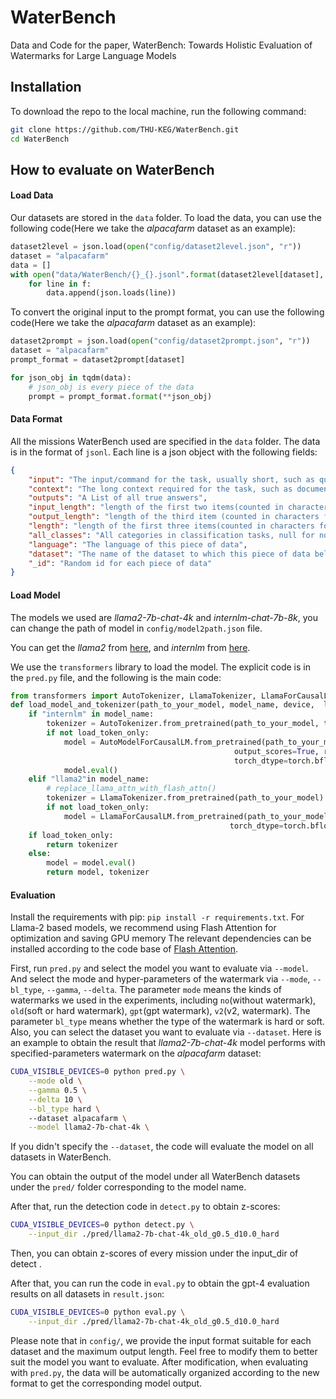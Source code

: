 # WaterBench
Data and Code for the paper, WaterBench: Towards Holistic Evaluation of Watermarks for Large Language Models  

## Installation
To download the repo to the local machine, run the following command:
``` bash
git clone https://github.com/THU-KEG/WaterBench.git
cd WaterBench
```

## How to evaluate on WaterBench

#### Load Data

Our datasets are stored in the `data` folder. To load the data, you can use the following code(Here we take the *alpacafarm* dataset as an example):

``` python
dataset2level = json.load(open("config/dataset2level.json", "r"))
dataset = "alpacafarm"
data = []
with open("data/WaterBench/{}_{}.jsonl".format(dataset2level[dataset], dataset), "r", encoding="utf-8") as f:
    for line in f:
        data.append(json.loads(line))
```

To convert the original input to the prompt format, you can use the following code(Here we take the *alpacafarm* dataset as an example):

``` python
dataset2prompt = json.load(open("config/dataset2prompt.json", "r"))
dataset = "alpacafarm"
prompt_format = dataset2prompt[dataset]

for json_obj in tqdm(data):
    # json_obj is every piece of the data
    prompt = prompt_format.format(**json_obj)

```

#### Data Format

All the missions WaterBench used are specified in the `data` folder. The data is in the format of `jsonl`. Each line is a json object with the following fields:

``` json
{
    "input": "The input/command for the task, usually short, such as questions in QA etc",
    "context": "The long context required for the task, such as documents, cross-file code",
    "outputs": "A List of all true answers",
    "input_length": "length of the first two items(counted in characters for Chinese and words for English)",
    "output_length": "length of the third item (counted in characters for Chinese and words for English)",
    "length": "length of the first three items(counted in characters for Chinese and words for English)",
    "all_classes": "All categories in classification tasks, null for non-classification tasks",
    "language": "The language of this piece of data",
    "dataset": "The name of the dataset to which this piece of data belongs",
    "_id": "Random id for each piece of data"
}
```

#### Load Model

The models we used are *llama2-7b-chat-4k* and *internlm-chat-7b-8k*, you can change the path of model in `config/model2path.json` file.

You can get the *llama2* from [here](https://huggingface.co/meta-llama/Llama-2-7b-chat-hf), and *internlm* from [here](https://huggingface.co/internlm/internlm-chat-7b-8k).

We use the `transformers` library to load the model. The explicit code is in the `pred.py` file, and the following is the main code:

``` python
from transformers import AutoTokenizer, LlamaTokenizer, LlamaForCausalLM, AutoModelForCausalLM
def load_model_and_tokenizer(path_to_your_model, model_name, device,  load_token_only=False):
    if "internlm" in model_name:
        tokenizer = AutoTokenizer.from_pretrained(path_to_your_model, trust_remote_code=True)
        if not load_token_only:
            model = AutoModelForCausalLM.from_pretrained(path_to_your_model, trust_remote_code=True,
                                                  output_scores=True, return_dict_in_generate=True, 
                                                  torch_dtype=torch.bfloat16).to(device)
            model.eval()
    elif "llama2"in model_name:
        # replace_llama_attn_with_flash_attn()
        tokenizer = LlamaTokenizer.from_pretrained(path_to_your_model)
        if not load_token_only:
            model = LlamaForCausalLM.from_pretrained(path_to_your_model, output_scores=True, return_dict_in_generate=True, 
                                                 torch_dtype=torch.bfloat16).to(device) 
    if load_token_only:
        return tokenizer
    else:
        model = model.eval()
        return model, tokenizer

```

#### Evaluation

Install the requirements with pip: `pip install -r requirements.txt`. For Llama-2 based models, we recommend using Flash Attention for optimization and saving GPU memory The relevant dependencies can be installed according to the code base of [Flash Attention](https://github.com/Dao-AILab/flash-attention).

First, run `pred.py` and select the model you want to evaluate via `--model`. And select the mode and hyper-parameters of the watermark via `--mode`, `--bl_type`, `--gamma`, `--delta`. The parameter `mode` means the kinds of watermarks we used in the experiments, including `no`(without watermark), `old`(soft or hard watermark), `gpt`(gpt watermark), `v2`(v2, watermark). The parameter `bl_type` means whether the type of the watermark is hard or soft. Also, you can select the dataset you want to evaluate via `--dataset`. Here is an example to obtain the result that *llama2-7b-chat-4k* model performs with specified-parameters watermark on the *alpacafarm* dataset:

``` bash
CUDA_VISIBLE_DEVICES=0 python pred.py \
    --mode old \
    --gamma 0.5 \
    --delta 10 \
    --bl_type hard \ 
    --dataset alpacafarm \
    --model llama2-7b-chat-4k \
```

If you didn't specify the `--dataset`, the code will evaluate the model on all datasets in WaterBench.

You can obtain the output of the model under all WaterBench datasets under the `pred/` folder corresponding to the model name.

After that, run the detection code in `detect.py` to obtain z-scores:

``` bash
CUDA_VISIBLE_DEVICES=0 python detect.py \
    --input_dir ./pred/llama2-7b-chat-4k_old_g0.5_d10.0_hard
```

Then, you can obtain z-scores of every mission under the input_dir of detect .

After that, you can run the code in `eval.py` to obtain the gpt-4 evaluation results on all datasets in `result.json`:

``` bash
CUDA_VISIBLE_DEVICES=0 python eval.py \
    --input_dir ./pred/llama2-7b-chat-4k_old_g0.5_d10.0_hard
```

Please note that in `config/`, we provide the input format suitable for each dataset and the maximum output length. Feel free to modify them to better suit the model you want to evaluate. After modification, when evaluating with `pred.py`, the data will be automatically organized according to the new format to get the corresponding model output.

